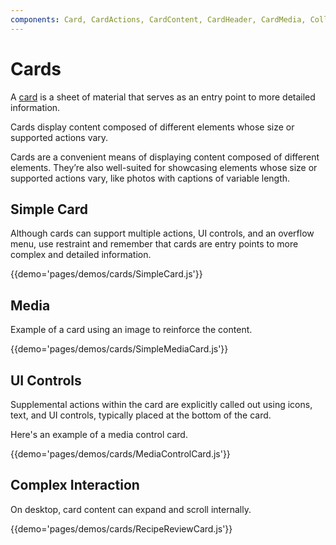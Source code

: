 ```yaml
---
components: Card, CardActions, CardContent, CardHeader, CardMedia, Collapse
---
```


# Cards

A [card](https://material.google.com/components/cards.html) is a sheet of material that serves as an entry point to more detailed information.

Cards display content composed of different elements whose size or supported actions vary.

Cards are a convenient means of displaying content composed of different elements. They’re also well-suited for showcasing elements whose size or supported actions vary, like photos with captions of variable length.

## Simple Card

Although cards can support multiple actions, UI controls, and an overflow menu, use restraint and remember that cards are entry points to more complex and detailed information.

{{demo='pages/demos/cards/SimpleCard.js'}}

## Media

Example of a card using an image to reinforce the content.

{{demo='pages/demos/cards/SimpleMediaCard.js'}}

## UI Controls

Supplemental actions within the card are explicitly called out using icons, text, and UI controls, typically placed at the bottom of the card.

Here's an example of a media control card.

{{demo='pages/demos/cards/MediaControlCard.js'}}

## Complex Interaction

On desktop, card content can expand and scroll internally.

{{demo='pages/demos/cards/RecipeReviewCard.js'}}

